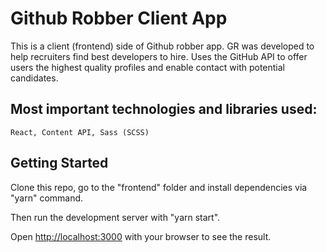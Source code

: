 # Github Robber Client App

This is a client (frontend) side of Github robber app. GR was developed to help recruiters find best developers to hire. Uses the GitHub API to offer users the highest quality profiles and enable contact with potential candidates.

## Most important technologies and libraries used:

    React, Content API, Sass (SCSS)

## Getting Started

Clone this repo, go to the "frontend" folder and install dependencies via "yarn" command.

Then run the development server with "yarn start".

Open [http://localhost:3000](http://localhost:3000) with your browser to see the result.
